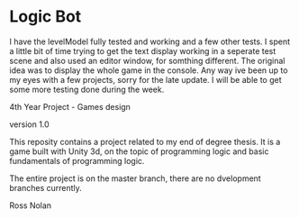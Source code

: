 # Logic Bot

I have the levelModel fully tested and working and a few other tests. I spent a little bit of time trying to get
the text display working in a seperate test scene and also used an editor window, for somthing different. The original
idea was to display the whole game in the console. Any way ive been up to my eyes with a few projects, sorry for the
late update. I will be able to get some more testing done during the week.




4th Year Project - Games design

version 1.0

This reposity contains a project related to my end of degree thesis. It is a game built with Unity 3d, on the topic of programming logic and basic fundamentals of programming logic. 

The entire project is on the master branch, there are no dvelopment branches currently. 


Ross Nolan
